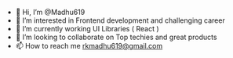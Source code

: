 - 👋 Hi, I’m @Madhu619
- 👀 I’m interested in Frontend development and challenging career
- 🌱 I’m currently working UI Libraries ( React )
- 💞️ I’m looking to collaborate on Top techies and great products
- 📫 How to reach me rkmadhu619@gmail.com

<!---
Madhu619/Madhu619 is a ✨ special ✨ repository because its `README.md` (this file) appears on your GitHub profile.
You can click the Preview link to take a look at your changes.
--->
